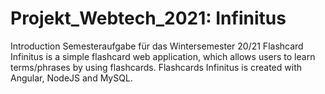 # Projekt_Webtech_2021: Infinitus 


Introduction
Semesteraufgabe für das Wintersemester 20/21
Flashcard Infinitus is a simple flashcard web application, which allows users to learn terms/phrases by using flashcards. Flashcards Infinitus is created with Angular, NodeJS and MySQL.





